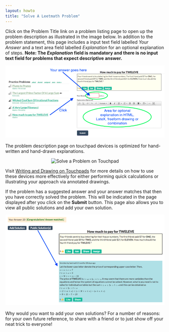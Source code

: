 ```yaml
---
layout: howto
title: "Solve A Leetmath Problem"
---
```


Click on the Problem Title link on a problem listing page to open up the problem description
as illustrated in the image below. 
In addition to the problem statement, this page includes a input text field labelled
_Your Answer_  and a text area field labelled _Explanation_ for an
optional explanation of steps. **Note: The _Explanation_ field is mandatory and there is 
no input text field for problems that expect descriptive answer.**

![Select and Solve a Problem](/assets/guide/images/select-and-solve-a-problem.png "Select and Solve a Problem")

The problem description page on touchpad devices is optimized for hand-written and hand-drawn explanations.

<center><img src="/assets/guide/images/solution-on-touchpad.png" alt="Solve a Problem on Touchpad"/></center>

Visit [Writing and Drawing on Touchpads](/howtos/2-Use-TouchPad-Editor/) for more details on how to use these devices more effectively 
for either performing quick calculations or illustrating your approach via annotated drawings.

If the problem has a suggested answer and your answer matches that then you have correctly 
solved the problem. This will be indicated in the page displayed after you click on the **Submit** button.
This page also allows you to view all public solutions and add your own solution.

![Public Solutions](/assets/guide/images/correct-answer-public-solutions.png "Public Solutions")

Why would you want to add your own solutions? For a number of reasons: for your own future reference, to share with
a friend or to just show off your neat trick to everyone!
